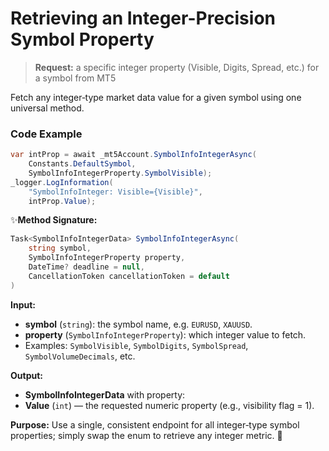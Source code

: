 # Retrieving an Integer-Precision Symbol Property

> **Request:** a specific integer property (Visible, Digits, Spread, etc.) for a symbol from MT5

Fetch any integer‐type market data value for a given symbol using one universal method.

### Code Example

```csharp
var intProp = await _mt5Account.SymbolInfoIntegerAsync(
    Constants.DefaultSymbol,
    SymbolInfoIntegerProperty.SymbolVisible);
_logger.LogInformation(
    "SymbolInfoInteger: Visible={Visible}",
    intProp.Value);
```

✨**Method Signature:**
```csharp
Task<SymbolInfoIntegerData> SymbolInfoIntegerAsync(
    string symbol,
    SymbolInfoIntegerProperty property,
    DateTime? deadline = null,
    CancellationToken cancellationToken = default
)
```
 **Input:**
* **symbol** (`string`): the symbol name, e.g. `EURUSD`, `XAUUSD`.
* **property** (`SymbolInfoIntegerProperty`): which integer value to fetch.
 * Examples: `SymbolVisible`, `SymbolDigits`, `SymbolSpread`, `SymbolVolumeDecimals`, etc.

 **Output:**
* **SymbolInfoIntegerData** with property:
* **Value** (`int`) — the requested numeric property (e.g., visibility flag = 1).

**Purpose:** Use a single, consistent endpoint for all integer‐type symbol properties; simply swap the enum to retrieve any integer metric. 🚀
